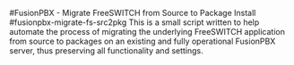 #FusionPBX - Migrate FreeSWITCH from Source to Package Install 
#fusionpbx-migrate-fs-src2pkg
This is a small script written to help automate the process of migrating the underlying FreeSWITCH application from source to packages on an existing and fully operational FusionPBX server, thus preserving all functionality and settings.
